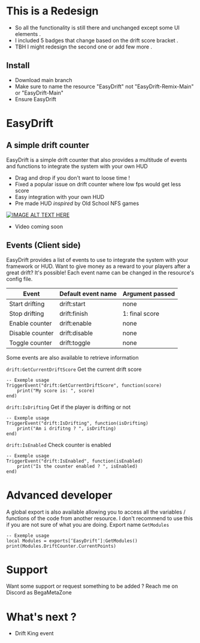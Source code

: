 # This is a Redesign 
- So all the functionality is still there and unchanged except some UI elements . 
- I included 5 badges that change based on the drift score bracket .
- TBH I might redesign the second one or add few more .

## Install
- Download main branch
- Make sure to name the resource "EasyDrift" not "EasyDrift-Remix-Main" or "EasyDrift-Main"
- Ensure EasyDrift

# EasyDrift
## A simple drift counter

EasyDrift is a simple drift counter that also provides a multitude of events and functions to integrate the system with your own HUD

- Drag and drop if you don't want to loose time !
- Fixed a popular issue on drift counter where low fps would get less score
- Easy integration with your own HUD
- Pre made HUD *inspired* by Old School NFS games 

[![IMAGE ALT TEXT HERE](https://forum.cfx.re/uploads/default/original/4X/6/c/b/6cb0eb024218c8da4651c58485e3ade01072cef3.png)](https://www.youtube.com/watch?v=keY_85E8pW4)



- Video coming soon 


## Events (Client side)

EasyDrift provides a list of events to use to integrate the system with your framework or HUD. Want to give money as a reward to your players after a great drift? It's possible!
Each event name can be changed in the resource's config file.


| Event | Default event name | Argument passed |
| ------ | ------ | ------ |
| Start drifting | drift:start | none |
| Stop drifting | drift:finish | 1: final score |
| Enable counter | drift:enable | none |
| Disable counter | drift:disable | none |
| Toggle counter | drift:toggle | none |


Some events are also available to retrieve information

`drift:GetCurrentDriftScore`
Get the current drift score
```
-- Exemple usage
TriggerEvent("drift:GetCurrentDriftScore", function(score)
    print("My score is: ", score) 
end)
```

`drift:IsDrifting`
Get if the player is drifting or not
```
-- Exemple usage
TriggerEvent("drift:IsDrifting", function(isDrifting)
    print("Am i drifitng ? ", isDrifting) 
end)
```

`drift:IsEnabled`
Check counter is enabled
```
-- Exemple usage
TriggerEvent("drift:IsEnabled", function(isEnabled)
    print("Is the counter enabled ? ", isEnabled) 
end)
```


# Advanced developer

A global export is also available allowing you to access all the variables / functions of the code from another resource. I don't recommend to use this if you are not sure of what you are doing.
Export name `GetModules`
```
-- Exemple usage
local Modules = exports[‘EasyDrift’]:GetModules()
print(Modules.DriftCounter.CurrentPoints)
```


# Support

Want some support or request something to be added ? Reach me on Discord as BegaMetaZone

# What's next ?
- Drift King event

